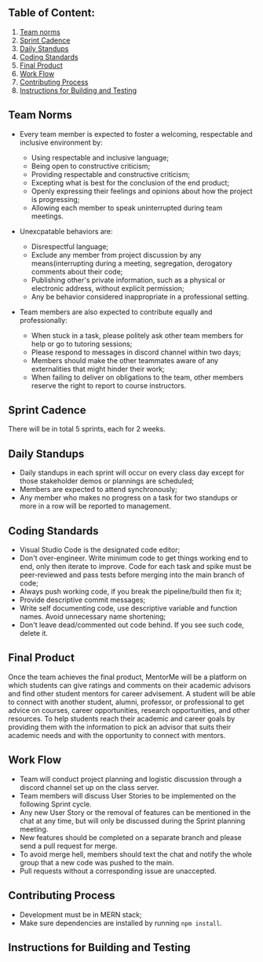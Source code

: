 <!-- essentially a contract agreement among developers and contributors
includes the project's values and team norms, including the definition of done - final product
includes the Git workflow that the team follows
includes a detailed description of the rules of contributing and any considerations or how and what to contribute -->
## Table of Content:
1. [Team norms](#Team-Norms)
2. [Sprint Cadence](#sprint-cadence)
3. [Daily Standups](#daily-standups)
4. [Coding Standards](#coding-standards)
5. [Final Product](#Final-Product)
6. [Work Flow](#Work-Flow)
7. [Contributing Process](#Contributing-Process)
8. [Instructions for Building and Testing](#instructions-for-building-and-testing)
## Team Norms
- Every team member is expected to foster a welcoming, respectable and inclusive environment by:
    - Using respectable and inclusive language;
    - Being open to constructive criticism;
    - Providing respectable and constructive criticism;
    - Excepting what is best for the conclusion of the end product;
    - Openly expressing their feelings and opinions about how the project is progressing;
    - Allowing each member to speak uninterrupted during team meetings.

- Unexcpatable behaviors are:
    - Disrespectful language;
    - Exclude any member from project discussion by any means(interrupting during a meeting, segregation, derogatory comments about their code;
    - Publishing other's private information, such as a physical or electronic address, without explicit permission;
    - Any be behavior considered inappropriate in a professional setting.

- Team members are also expected to contribute equally and professionally:
    - When stuck in a task, please politely ask other team members for help or go to tutoring sessions;
    - Please respond to messages in discord channel within two days;
    - Members should make the other teammates aware of any externalities that might hinder their work;
    - When failing to deliver on obligations to the team, other members reserve the right to report to course instructors.

## Sprint Cadence
There will be in total 5 sprints, each for 2 weeks.

## Daily Standups
- Daily standups in each sprint will occur on every class day except for those stakeholder demos or plannings are scheduled;
- Members are expected to attend synchronously;
- Any member who makes no progress on a task for two standups or more in a row will be reported to management.

## Coding Standards
- Visual Studio Code is the designated code editor;
- Don't over-engineer. Write minimum code to get things working end to end, only then iterate to improve. Code for each task and spike must be peer-reviewed and pass tests before merging into the main branch of code;
- Always push working code, if you break the pipeline/build then fix it;
- Provide descriptive commit messages;
- Write self documenting code, use descriptive variable and function names. Avoid unnecessary name shortening;
- Don't leave dead/commented out code behind. If you see such code, delete it.


## Final Product
Once the team achieves the final product, MentorMe will be a platform on which students can give ratings and comments on their academic advisors and find other student mentors for career advisement. A student will be able to connect with another student, alumni, professor, or professional to get advice on courses, career opportunities, research opportunities, and other resources.
To help students reach their academic and career goals by providing them with the information to pick an advisor that suits their academic needs and with the opportunity to connect with mentors.
## Work Flow
- Team will conduct project planning and logistic discussion through a discord channel set up on the class server.
- Team members will discuss User Stories to be implemented on the following Sprint cycle.
- Any new User Story or the removal of features can be mentioned in the chat at any time, but will only be discussed during the Sprint planning meeting. 
- New features should be completed on a separate branch and please send a pull request for merge.
- To avoid merge hell, members should text the chat and notify the whole group that a new code was pushed to the main. 
- Pull requests without a corresponding issue are unaccepted.

## Contributing Process
- Development must be in MERN stack;
- Make sure dependencies are installed by running `npm install`.

## Instructions for Building and Testing